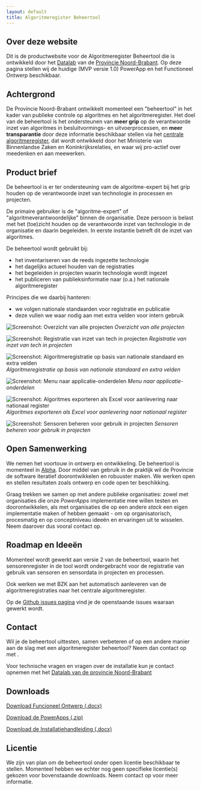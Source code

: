 ```yaml
---
layout: default
title: Algoritmeregister Beheertool
---
```

## Over deze website
Dit is de productwebsite voor de Algoritmeregister Beheertool die is ontwikkeld door het [Datalab]() van de [Provincie Noord-Brabant](https://www.brabant.nl/). Op deze pagina stellen wij de huidige (MVP versie 1.0) PowerApp en het Functioneel Ontwerp beschikbaar.

## Achtergrond
De Provincie Noord-Brabant ontwikkelt momenteel een "beheertool" in het kader van publieke controle op algoritmes en het algoritmeregister. Het doel van de beheertool is het ondersteunen van **meer grip** op de verantwoorde inzet van algoritmes in besluitvormings- en uitvoerprocessen, en **meer transparantie** door deze informatie beschikbaar stellen via het [centrale algoritmeregister](https://algoritmes.pleio.nl/cms/view/5129946d-9bf8-4fb9-b15c-e122d1dc02c9/algortimeregister), dat wordt ontwikkeld door het Ministerie van Binnenlandse Zaken en Koninkrijksrelaties, en waar wij pro-actief over meedenken en aan meewerken.

## Product brief

De beheertool is er ter ondersteuning vam de algoritme-expert bij het grip houden op de verantwoorde inzet van technologie in processen en projecten.

De primaire gebruiker is de "algoritme-expert" of "algoritmeverantwoordelijke" binnen de organisatie. Deze persoon is belast met het (toe)zicht houden op de verantwoorde inzet van technologie in de organisatie en daarin begeleiden. In eerste instantie betreft dit de inzet van algoritmes.

De beheertool wordt gebruikt bij:

- het inventariseren van de reeds ingezette technologie
- het dagelijks actueel houden van de registraties
- het begeleiden in projecten waarin technologie wordt ingezet
- het publiceren van publieksinformatie naar (o.a.) het nationale algoritmeregister

Principes die we daarbij hanteren:

- we volgen nationale standaarden voor registratie en publicatie
- deze vullen we waar nodig aan met extra velden voor intern gebruik

![Screenshot: Overzicht van alle projecten](assets/img/Projecten.png)
*Overzicht van alle projecten*

![Screenshot: Registratie van inzet van tech in projecten](assets/img/Project%20details.png)
*Registratie van inzet van tech in projecten*

![Screenshot: Algoritmeregistratie op basis van nationale standaard en extra velden](assets/img/Algoritmeregistratie.png)
*Algoritmeregistratie op basis van nationale standaard en extra velden*

![Screenshot: Menu naar applicatie-onderdelen](assets/img/Menu.png)
*Menu naar applicatie-onderdelen*

![Screenshot: Algoritmes exporteren als Excel voor aanlevering naar nationaal register](assets/img/Algoritmes%20exporteren.png)
*Algoritmes exporteren als Excel voor aanlevering naar nationaal register*

![Screenshot: Sensoren beheren voor gebruik in projecten](assets/img/Sensoren.png)
*Sensoren beheren voor gebruik in projecten*

## Open Samenwerking

We nemen het voortouw in ontwerp en ontwikkeling. De beheertool is momenteel in [Alpha](https://en.wikipedia.org/wiki/Software_release_life_cycle#Alpha). Door middel van gebruik in de praktijk wil de Provincie de software iteratief doorontwikkelen en robuuster maken. We werken open en stellen resultaten zoals ontwerp en code open ter beschikking.

Graag trekken we samen op met andere publieke organisaties: zowel met organisaties die onze *PowerApps* implementatie mee willen testen en doorontwikkelen, als met organisaties die op een andere *stack* een eigen implementatie maken of hebben gemaakt - om op organisatorisch, procesmatig en op conceptniveau ideeën en ervaringen uit te wisselen. Neem daarover dus vooral contact op.

## Roadmap en Ideeën

Momenteel wordt gewerkt aan versie 2 van de beheertool, waarin het sensorenregister in de tool wordt ondergebracht voor de registratie van gebruik van sensoren en sensordata in projecten en processen.

Ook werken we met BZK aan het automatisch aanleveren van de algoritmeregistraties naar het centrale algoritmeregister.

Op de [Github issues pagina](https://github.com/Algoritmeregister/beheertool/issues) vind je de openstaande issues waaraan gewerkt wordt.

## Contact

Wil je de beheertool uittesten, samen verbeteren of op een andere manier aan de slag met een algoritmeregister beheertool? Neem dan contact op met [](mailto:).

Voor technische vragen en vragen over de installatie kun je contact opnemen met het [Datalab van de provincie Noord-Brabant](mailto:Datalab@brabant.nl)

## Downloads

[Download Funcioneel Ontwerp (.docx)](downloads/v1.0/Functioneel%20ontwerp%20Algoritmeregister-beheertool.docx)

[Download de PowerApps (.zip)](downloads/v1.0/Algoritmeregister-beheertool.zip)

[Download de Installatiehandleiding (.docx)](downloads/v1.0/Handleiding%20Importeren%20PowerApp%20Algoritmeregister-beheertool.docx)

## Licentie

We zijn van plan om de beheertool onder open licentie beschikbaar te stellen. Momenteel hebben we echter nog geen specifieke licentie(s) gekozen voor bovenstaande downloads. Neem contact op voor meer informatie.
